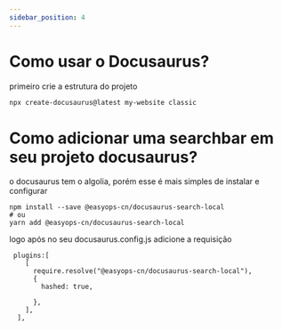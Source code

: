 ```yaml
---
sidebar_position: 4
---
```


# Como usar o Docusaurus?

primeiro crie a estrutura do projeto

```bash
npx create-docusaurus@latest my-website classic
```

# Como adicionar uma searchbar em seu projeto docusaurus?

o docusaurus tem o algolia, porém esse é mais simples de instalar e configurar

```
npm install --save @easyops-cn/docusaurus-search-local
# ou
yarn add @easyops-cn/docusaurus-search-local
```

logo após no seu docusaurus.config.js adicione a requisição 

```
 plugins:[
    [
      require.resolve("@easyops-cn/docusaurus-search-local"),  
      {
        hashed: true,
     
      },
    ],
  ],
```